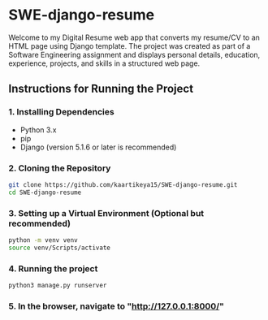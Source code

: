 # SWE-django-resume

Welcome to my Digital Resume web app that converts my resume/CV to an HTML page using Django template. The project was created as part of a Software Engineering assignment and displays personal details, education, experience, projects, and skills in a structured web page.

## Instructions for Running the Project

### 1. Installing Dependencies
- Python 3.x
- pip
- Django (version 5.1.6 or later is recommended)

### 2. Cloning the Repository
```bash
git clone https://github.com/kaartikeya15/SWE-django-resume.git
cd SWE-django-resume
```
### 3. Setting up a Virtual Environment (Optional but recommended)
```bash
python -m venv venv
source venv/Scripts/activate
```

### 4. Running the project
```bash
python3 manage.py runserver
```
### 5. In the browser, navigate to "http://127.0.0.1:8000/"
